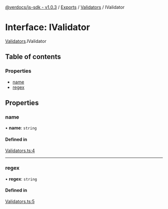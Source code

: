[@verdocs/js-sdk - v1.0.3](../README.md) / [Exports](../modules.md) / [Validators](../modules/Validators.md) / IValidator

# Interface: IValidator

[Validators](../modules/Validators.md).IValidator

## Table of contents

### Properties

- [name](Validators.IValidator.md#name)
- [regex](Validators.IValidator.md#regex)

## Properties

### name

• **name**: `string`

#### Defined in

[Validators.ts:4](https://github.com/Verdocs/js-sdk/blob/main/src/Validators.ts#L4)

___

### regex

• **regex**: `string`

#### Defined in

[Validators.ts:5](https://github.com/Verdocs/js-sdk/blob/main/src/Validators.ts#L5)
